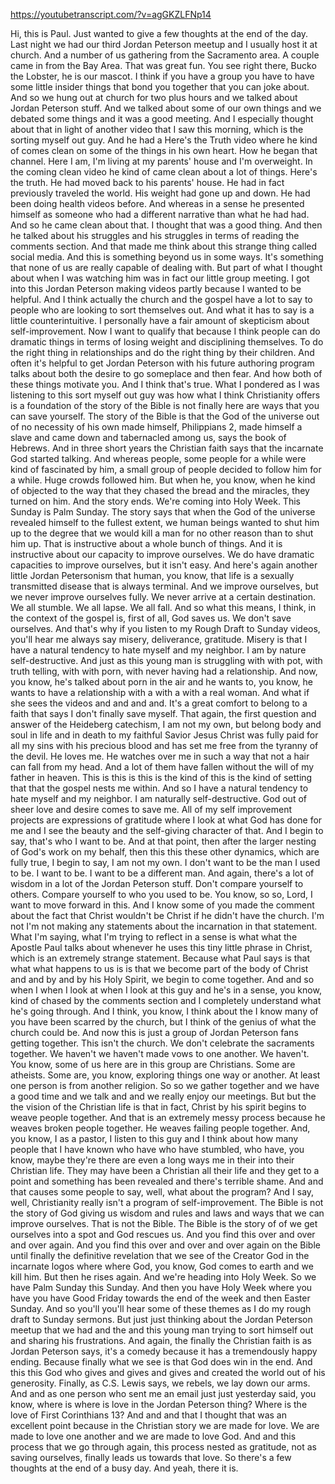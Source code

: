 https://youtubetranscript.com/?v=agGKZLFNp14

 Hi, this is Paul. Just wanted to give a few thoughts at the end of the day. Last night we had our third Jordan Peterson meetup and I usually host it at church. And a number of us gathering from the Sacramento area. A couple came in from the Bay Area. That was great fun. You see right there, Bucko the Lobster, he is our mascot. I think if you have a group you have to have some little insider things that bond you together that you can joke about. And so we hung out at church for two plus hours and we talked about Jordan Peterson stuff. And we talked about some of our own things and we debated some things and it was a good meeting. And I especially thought about that in light of another video that I saw this morning, which is the sorting myself out guy. And he had a Here's the Truth video where he kind of comes clean on some of the things in his own heart. How he began that channel. Here I am, I'm living at my parents' house and I'm overweight. In the coming clean video he kind of came clean about a lot of things. Here's the truth. He had moved back to his parents' house. He had in fact previously traveled the world. His weight had gone up and down. He had been doing health videos before. And whereas in a sense he presented himself as someone who had a different narrative than what he had had. And so he came clean about that. I thought that was a good thing. And then he talked about his struggles and his struggles in terms of reading the comments section. And that made me think about this strange thing called social media. And this is something beyond us in some ways. It's something that none of us are really capable of dealing with. But part of what I thought about when I was watching him was in fact our little group meeting. I got into this Jordan Peterson making videos partly because I wanted to be helpful. And I think actually the church and the gospel have a lot to say to people who are looking to sort themselves out. And what it has to say is a little counterintuitive. I personally have a fair amount of skepticism about self-improvement. Now I want to qualify that because I think people can do dramatic things in terms of losing weight and disciplining themselves. To do the right thing in relationships and do the right thing by their children. And often it's helpful to get Jordan Peterson with his future authoring program talks about both the desire to go someplace and then fear. And how both of these things motivate you. And I think that's true. What I pondered as I was listening to this sort myself out guy was how what I think Christianity offers is a foundation of the story of the Bible is not finally here are ways that you can save yourself. The story of the Bible is that the God of the universe out of no necessity of his own made himself, Philippians 2, made himself a slave and came down and tabernacled among us, says the book of Hebrews. And in three short years the Christian faith says that the incarnate God started talking. And whereas people, some people for a while were kind of fascinated by him, a small group of people decided to follow him for a while. Huge crowds followed him. But when he, you know, when he kind of objected to the way that they chased the bread and the miracles, they turned on him. And the story ends. We're coming into Holy Week. This Sunday is Palm Sunday. The story says that when the God of the universe revealed himself to the fullest extent, we human beings wanted to shut him up to the degree that we would kill a man for no other reason than to shut him up. That is instructive about a whole bunch of things. And it is instructive about our capacity to improve ourselves. We do have dramatic capacities to improve ourselves, but it isn't easy. And here's again another little Jordan Petersonism that human, you know, that life is a sexually transmitted disease that is always terminal. And we improve ourselves, but we never improve ourselves fully. We never arrive at a certain destination. We all stumble. We all lapse. We all fall. And so what this means, I think, in the context of the gospel is, first of all, God saves us. We don't save ourselves. And that's why if you listen to my Rough Draft to Sunday videos, you'll hear me always say misery, deliverance, gratitude. Misery is that I have a natural tendency to hate myself and my neighbor. I am by nature self-destructive. And just as this young man is struggling with with pot, with truth telling, with with porn, with never having had a relationship. And now, you know, he's talked about porn in the air and he wants to, you know, he wants to have a relationship with a with a with a real woman. And what if she sees the videos and and and and. It's a great comfort to belong to a faith that says I don't finally save myself. That again, the first question and answer of the Heideberg catechism, I am not my own, but belong body and soul in life and in death to my faithful Savior Jesus Christ was fully paid for all my sins with his precious blood and has set me free from the tyranny of the devil. He loves me. He watches over me in such a way that not a hair can fall from my head. And a lot of them have fallen without the will of my father in heaven. This is this is this is the kind of this is the kind of setting that that the gospel nests me within. And so I have a natural tendency to hate myself and my neighbor. I am naturally self-destructive. God out of sheer love and desire comes to save me. All of my self improvement projects are expressions of gratitude where I look at what God has done for me and I see the beauty and the self-giving character of that. And I begin to say, that's who I want to be. And at that point, then after the larger nesting of God's work on my behalf, then this this these other dynamics, which are fully true, I begin to say, I am not my own. I don't want to be the man I used to be. I want to be. I want to be a different man. And again, there's a lot of wisdom in a lot of the Jordan Peterson stuff. Don't compare yourself to others. Compare yourself to who you used to be. You know, so so, Lord, I want to move forward in this. And I know some of you made the comment about the fact that Christ wouldn't be Christ if he didn't have the church. I'm not I'm not making any statements about the incarnation in that statement. What I'm saying, what I'm trying to reflect in a sense is what what the Apostle Paul talks about whenever he uses this tiny little phrase in Christ, which is an extremely strange statement. Because what Paul says is that what what happens to us is is that we become part of the body of Christ and and by and by his Holy Spirit, we begin to come together. And and so when I when I look at when I look at this guy and he's in a sense, you know, kind of chased by the comments section and I completely understand what he's going through. And I think, you know, I think about the I know many of you have been scarred by the church, but I think of the genius of what the church could be. And now this is just a group of Jordan Peterson fans getting together. This isn't the church. We don't celebrate the sacraments together. We haven't we haven't made vows to one another. We haven't. You know, some of us here are in this group are Christians. Some are atheists. Some are, you know, exploring things one way or another. At least one person is from another religion. So so we gather together and we have a good time and we talk and and we really enjoy our meetings. But but the the vision of the Christian life is that in fact, Christ by his spirit begins to weave people together. And that is an extremely messy process because he weaves broken people together. He weaves failing people together. And, you know, I as a pastor, I listen to this guy and I think about how many people that I have known who have who have stumbled, who have, you know, maybe they're there are even a long ways me in their into their Christian life. They may have been a Christian all their life and they get to a point and something has been revealed and there's terrible shame. And and that causes some people to say, well, what about the program? And I say, well, Christianity really isn't a program of self-improvement. The Bible is not the story of God giving us wisdom and rules and laws and ways that we can improve ourselves. That is not the Bible. The Bible is the story of of we get ourselves into a spot and God rescues us. And you find this over and over and over again. And you find this over and over and over again on the Bible until finally the definitive revelation that we see of the Creator God in the incarnate logos where where God, you know, God comes to earth and we kill him. But then he rises again. And we're heading into Holy Week. So we have Palm Sunday this Sunday. And then you have Holy Week where you have you have Good Friday towards the end of the week and then Easter Sunday. And so you'll you'll hear some of these themes as I do my rough draft to Sunday sermons. But just just thinking about the Jordan Peterson meetup that we had and the and this young man trying to sort himself out and sharing his frustrations. And again, the finally the Christian faith is as Jordan Peterson says, it's a comedy because it has a tremendously happy ending. Because finally what we see is that God does win in the end. And this this God who gives and gives and gives and created the world out of his generosity. Finally, as C.S. Lewis says, we rebels, we lay down our arms. And and as one person who sent me an email just just yesterday said, you know, where is where is love in the Jordan Peterson thing? Where is the love of First Corinthians 13? And and and that I thought that was an excellent point because in the Christian story we are made for love. We are made to love one another and we are made to love God. And and this process that we go through again, this process nested as gratitude, not as saving ourselves, finally leads us towards that love. So there's a few thoughts at the end of a busy day. And yeah, there it is.